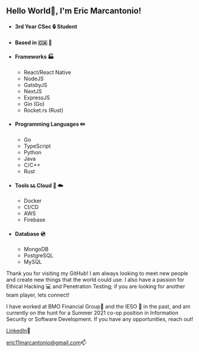 ## Hello World👋, I'm Eric Marcantonio!

- #### 3rd Year CSec :lock: Student

- #### Based in :canada: :maple_leaf:

- #### Frameworks :factory:

  - React/React Native
  - NodeJS
  - GatsbyJS
  - NextJS
  - ExpressJS
  - Gin (Go)
  - Rocket.rs (Rust)

- #### Programming Languages :pencil2:

  - Go
  - TypeScript
  - Python
  - Java
  - C/C++
  - Rust

- #### Tools `&&` Cloud :wrench: :cloud:

  - Docker
  - CI/CD
  - AWS
  - Firebase

- #### Database :cd:

  - MongoDB
  - PostgreSQL
  - MySQL

Thank you for visiting my GitHub! I am always looking to meet new people and create new things that the world could use. I also have a passion for Ethical Hacking :computer: and Penetration Testing; if you are looking for another team player, lets connect!

I have worked at BMO Financial Group:bank: and the IESO :electric_plug:  in the past, and am currently on the hunt for a Summer 2021 co-op position in Information Security or Software Development. If you have any opportunities, reach out!

[LinkedIn](https://www.linkedin.com/in/eric-marcantonio/):link:

[eric11marcantonio@gmail.com​ ](mailto:eric11marcantonio@gmail.com):mailbox:

